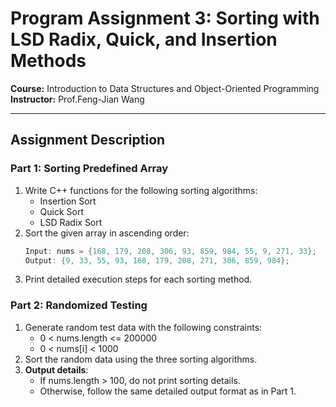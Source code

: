# Program Assignment 3: Sorting with LSD Radix, Quick, and Insertion Methods

**Course:** Introduction to Data Structures and Object-Oriented Programming  
**Instructor:** Prof.Feng-Jian Wang 

---

## Assignment Description

### Part 1: Sorting Predefined Array
1. Write C++ functions for the following sorting algorithms:
   - Insertion Sort
   - Quick Sort
   - LSD Radix Sort
2. Sort the given array in ascending order:
   ```cpp
   Input: nums = {168, 179, 208, 306, 93, 859, 984, 55, 9, 271, 33};
   Output: {9, 33, 55, 93, 168, 179, 208, 271, 306, 859, 984};
3. Print detailed execution steps for each sorting method. 

### Part 2: Randomized Testing
1. Generate random test data with the following constraints:
   - 0 < nums.length <= 200000
   - 0 < nums[i] < 1000
2. Sort the random data using the three sorting algorithms.
3. **Output details**:
   - If nums.length > 100, do not print sorting details.
   - Otherwise, follow the same detailed output format as in Part 1.
